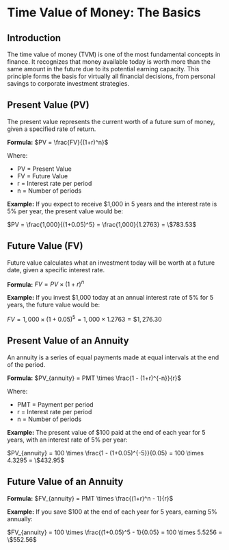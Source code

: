 # Time Value of Money: The Basics

## Introduction

The time value of money (TVM) is one of the most fundamental concepts in finance. It recognizes that money available today is worth more than the same amount in the future due to its potential earning capacity. This principle forms the basis for virtually all financial decisions, from personal savings to corporate investment strategies.

## Present Value (PV)

The present value represents the current worth of a future sum of money, given a specified rate of return.

**Formula:**
$PV = \frac{FV}{(1+r)^n}$

Where:
- PV = Present Value
- FV = Future Value
- r = Interest rate per period
- n = Number of periods

**Example:**
If you expect to receive $1,000 in 5 years and the interest rate is 5% per year, the present value would be:

$PV = \frac{1,000}{(1+0.05)^5} = \frac{1,000}{1.2763} = \$783.53$

## Future Value (FV)

Future value calculates what an investment today will be worth at a future date, given a specific interest rate.

**Formula:**
$FV = PV \times (1+r)^n$

**Example:**
If you invest $1,000 today at an annual interest rate of 5% for 5 years, the future value would be:

$FV = 1,000 \times (1+0.05)^5 = 1,000 \times 1.2763 = \$1,276.30$

## Present Value of an Annuity

An annuity is a series of equal payments made at equal intervals at the end of the period.


**Formula:**
$PV_{annuity} = PMT \times \frac{1 - (1+r)^{-n}}{r}$

Where:
- PMT = Payment per period
- r = Interest rate per period
- n = Number of periods

**Example:**
The present value of $100 paid at the end of each year for 5 years, with an interest rate of 5% per year:

$PV_{annuity} = 100 \times \frac{1 - (1+0.05)^{-5}}{0.05} = 100 \times 4.3295 = \$432.95$


## Future Value of an Annuity

**Formula:**
$FV_{annuity} = PMT \times \frac{(1+r)^n - 1}{r}$

**Example:**
If you save $100 at the end of each year for 5 years, earning 5% annually:

$FV_{annuity} = 100 \times \frac{(1+0.05)^5 - 1}{0.05} = 100 \times 5.5256 = \$552.56$